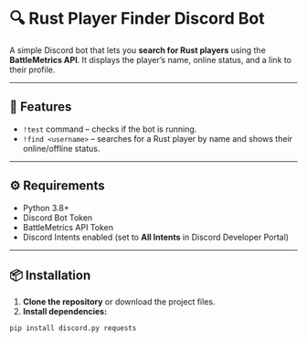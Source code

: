 # 🔍 Rust Player Finder Discord Bot

A simple Discord bot that lets you **search for Rust players** using the **BattleMetrics API**. It displays the player’s name, online status, and a link to their profile.

---

## 🚀 Features

- `!test` command – checks if the bot is running.
- `!find <username>` – searches for a Rust player by name and shows their online/offline status.

---

## ⚙️ Requirements

- Python 3.8+
- Discord Bot Token
- BattleMetrics API Token
- Discord Intents enabled (set to **All Intents** in Discord Developer Portal)

---

## 📦 Installation

1. **Clone the repository** or download the project files.
2. **Install dependencies:**

```bash
pip install discord.py requests

